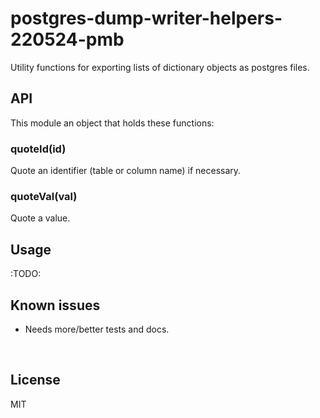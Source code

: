 ﻿
<!--#echo json="package.json" key="name" underline="=" -->
postgres-dump-writer-helpers-220524-pmb
=======================================
<!--/#echo -->

<!--#echo json="package.json" key="description" -->
Utility functions for exporting lists of dictionary objects as postgres files.
<!--/#echo -->



API
---

This module an object that holds these functions:

### quoteId(id)

Quote an identifier (table or column name) if necessary.



### quoteVal(val)

Quote a value.








Usage
-----

:TODO:



<!--#toc stop="scan" -->



Known issues
------------

* Needs more/better tests and docs.




&nbsp;


License
-------
<!--#echo json="package.json" key=".license" -->
MIT
<!--/#echo -->
